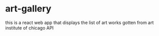 # art-gallery
this is a react web app that displays the  list of art works gotten from art institute of chicago API
